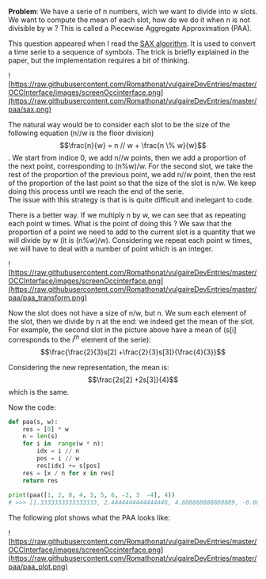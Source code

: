 **Problem**: We have a serie of n numbers, wich we want to divide into w slots. We want to compute the mean of each slot, how do we do it when n is not divisible by w ? This is called a Piecewise Aggregate Approximation (PAA).

This question appeared when I read the [SAX algorithm](https://cs.gmu.edu/~jessica/SAX_DAMI_preprint.pdf). It is used to convert a time serie to a sequence of symbols. The trick is briefly explained in the paper, but the implementation requires a bit of thinking.

![https://raw.githubusercontent.com/Romathonat/vulgaireDevEntries/master/OCCInterface/images/screenOccinterface.png](https://raw.githubusercontent.com/Romathonat/vulgaireDevEntries/master/paa/sax.png)

The natural way would be to consider each slot to be the size of the following equation (n//w is the floor division) $$\frac{n}{w} = n // w + \frac{n \% w}{w}$$. 
We start from indice 0, we add n//w points, then we add a proportion of the next point, corresponding to (n%w)/w. For the second slot, we take the rest of the proportion of the previous point, we add n//w point, then the rest of the proportion of the last point so that the size of the slot is n/w. We keep doing this process until we reach the end of the serie.   
The issue with this strategy is that is is quite difficult and inelegant to code.

There is a better way. If we multiply n by w, we can see that as repeating each point w times. What is the point of doing this ? We saw that the proportion of a point we need to add to the current slot is a quantity that we will divide by w (it is (n%w)/w). Considering we repeat each point w times, we will have to deal with a number of point which is an integer.


![https://raw.githubusercontent.com/Romathonat/vulgaireDevEntries/master/OCCInterface/images/screenOccinterface.png](https://raw.githubusercontent.com/Romathonat/vulgaireDevEntries/master/paa/paa_transform.png)

 
Now the slot does not have a size of n/w, but n. We sum each element of the slot, then we divide by n at the end: we indeed get the mean of the slot. For example, the second slot in the picture above have a mean of (s[i] corresponds to the $i^{th}$ element of the serie):
$$\frac{\frac{2}{3}s[2] +\frac{2}{3}s[3]}{\frac{4}{3}}$$

Considering the new representation, the mean is:
 $$\frac{2s[2] +2s[3]}{4}$$
which is the same.

Now the code:

``` python
def paa(s, w):
    res = [0] * w
    n = len(s)
    for i in  range(w * n):
        idx = i // n
        pos = i // w
        res[idx] += s[pos]
    res = [x / n for x in res]
    return res
    
print(paa([1, 2, 0, 4, 3, 5, 6, -2, 3  -4], 4))
# >>> [1.3333333333333333, 2.4444444444444446, 4.888888888888889, -0.6666666666666666]
```
The following plot shows what the PAA looks like:

![https://raw.githubusercontent.com/Romathonat/vulgaireDevEntries/master/OCCInterface/images/screenOccinterface.png](https://raw.githubusercontent.com/Romathonat/vulgaireDevEntries/master/paa/paa_plot.png)

